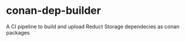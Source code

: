 # conan-dep-builder

A CI pipeline to build and upload Reduct Storage dependecies as conan packages
